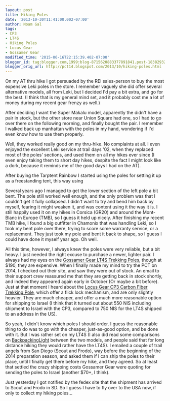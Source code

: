 ```yaml
---
layout: post
title: Hiking Poles
date: '2013-10-30T11:41:00.002-07:00'
author: Noam Gal
tags:
- CP3
- LT4S
- Hiking Poles
- Locus Gear
- Gossamer Gear
modified_time: '2015-06-16T22:15:39.402-07:00'
blogger_id: tag:blogger.com,1999:blog-8715620883377891841.post-1838293214722393381
blogger_orig_url: http://pct14.blogspot.com/2013/10/hiking-poles.html
---
```

On my AT thru hike I got persuaded by the REI sales-person to buy the most expensive Leki poles in the store. I remember vaguely she did offer several alternative models, all from Leki, but I decided I'd pay a bit extra, and go for the best. (I think that is my general mind set, and it probably cost me a lot of money during my recent gear frenzy as well.)

After deciding I want the Super Makalu model, apparently the didn't have a pair in stock, but the other store near Union Square had one, so I had to go over there on the following morning, and finally bought the pair. I remember I walked back up manhattan with the poles in my hand, wondering if I'd even know how to use them properly.

Well, they worked really good on my thru-hike. No complaints at all. I even enjoyed the excellent Leki service at trail days '02, when they replaced most of the poles' sections, and used them on all my hikes ever since (I even enjoy taking them to short day hikes, despite the fact I might look like a dork, because it reminds me of the good days I had on the AT).

After buying the Tarptent Rainbow I started using the poles for setting it up as a freestanding tent, this way using

Several years ago I managed to get the lower section of the left pole a bit bent. The pole still worked well enough, and the only problem was that I couldn't get it fully collapsed. I didn't want to try and bend him back by myself, fearing it might weaken it, and was content using it the way it is. I still happily used it on my hikes in Corsica (GR20) and around the Mont-Blanc in Europe (TMB), so I guess it held up nicely. After finishing my recent TMB hike, I found a big outfitter in Chamonix that was handling Leki, so I took my bent pole over there, trying to score some warranty service, or a replacement. They just took my pole and bent it back to shape, so I guess I could have done it myself year ago. Oh well.

All this time, however, I always knew the poles were very reliable, but a bit heavy. I just needed the right excuse to purchase a newer, lighter pair. I always had my eyes on the [Gossamer Gear LT4S Trekking Poles], though at $190, they are expensive. When I finally made my mind to try the PCT on 2014, I checked out their site, and saw they were out of stock. An email to their support crew reassured me that they are getting back in stock shortly, and indeed they appeared again early in October (Or maybe a bit before). Just at that moment I heard about the [Locus Gear CP3 Carbon Fiber Trekking Pole], which offer a flick lock mechanism, and are only slightly heavier. They are much cheaper, and offer a much more reasonable option for shipping to Israel (I think that it turned out about 550 NIS including shipment to Israel with the CP3, compared to 750 NIS for the LT4S shipped to an address in the US).

So yeah, I didn't know which poles I should order. I guess the reasonable thing to do was to go with the cheaper, just-as-good option, and be done with it. But I was rather set on my LT4S (I also did read some comparisons on [BackpackingLight] between the two models, and people said that for long distance hiking they would rather have the LT4S). I emailed a couple of trail angels from San Diego (Scout and Frodo), way before the beginning of the 2014 preparation season, and asked them if I can ship the poles to their place, until I finally get there before my hike, and they agreed. So at least that settled the crazy shipping costs Gossamer Gear were quoting for sending the poles to Israel (another $70+, I think).

Just yesterday I got notified by the fedex site that the shipment has arrived to Scout and Frodo in SD. So I guess I have to fly over to the USA now, if only to collect my hiking poles...

[Gossamer Gear LT4S Trekking Poles]: http://gossamergear.com/trekking/trekking/lt4-trekking-poles-all.html
[Locus Gear CP3 Carbon Fiber Trekking Pole]: http://locusgear.com/products-2/trekking-poles/cp3?lang=en
[BackpackingLight]: http://www.backpackinglight.com/
